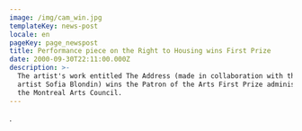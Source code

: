 ```yaml
---
image: /img/cam_win.jpg
templateKey: news-post
locale: en
pageKey: page_newspost
title: Performance piece on the Right to Housing wins First Prize
date: 2000-09-30T22:11:00.000Z
description: >-
  The artist's work entitled The Address (made in collaboration with theatre
  artist Sofia Blondin) wins the Patron of the Arts First Prize administered by
  the Montreal Arts Council.
---
```

.
